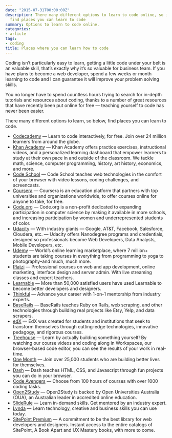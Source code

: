 ```yaml
---
date: "2015-07-31T00:00:00Z"
description: There many different options to learn to code online, so in this article,
  find places you can learn to code
summary: Options to learn to code online.
categories:
- article
tags:
- coding
title: Places where you can learn how to code
---
```


Coding isn’t particularly easy to learn, getting a little code under your belt
is an valuable skill, that’s exactly why it’s so valuable for business team. If
you have plans to become a web developer, spend a few weeks or month learning to
code and I can guarantee it will improve your problem solving skills.

You no longer have to spend countless hours trying to search for in-depth
tutorials and resources about coding, thanks to a number of great resources that
have recently been put online for free — teaching yourself to code has never
been easier.

There many different options to learn, so below, find places you
can learn to code.

* [Codecademy](http://www.codecademy.com/) — Learn to code interactively, for
free. Join over 24 million learners from around the globe.
* [Khan Academy](https://www.khanacademy.org/computing/computer-programming) —
Khan Academy offers practice exercises, instructional videos, and a personalized
learning dashboard that empower learners to study at their own pace in and
outside of the classroom. We tackle math, science, computer programming,
history, art history, economics, and more.
* [Code School](https://www.codeschool.com/) — Code School teaches web
technologies in the comfort of your browser with video lessons, coding
challenges, and screencasts.
* [Coursera](https://www.coursera.org/courses?categories=cs-programming,cs-systems,infotech)
— Coursera is an education platform that partners with top universities and
organizations worldwide, to offer courses online for anyone to take, for free.
* [Code.org](https://code.org/) — Code.org is a non-profit dedicated to expanding
participation in computer science by making it available in more schools, and
increasing participation by women and underrepresented students of color.
* [Udacity](https://www.udacity.com/) — With industry giants — Google, AT&T,
Facebook, Salesforce, Cloudera, etc. — Udacity offers Nanodegree programs and
credentials, designed so professionals become Web Developers, Data Analysts,
Mobile Developers, etc.
* [Udemy](https://www.udemy.com/) — World’s online learning marketplace, where 7
million+ students are taking courses in everything from programming to yoga to
photography–and much, much more.
* [Platzi](https://courses.platzi.com/) — Professional courses on web and app
development, online marketing, interface design and server admin. With live
streaming classes and expert teachers.
* [Learnable](https://learnable.com/) — More than 50,000 satisfied users have used
Learnable to become better developers and designers.
* [Thinkful](https://www.thinkful.com/) — Advance your career with 1-on-1
mentorship from industry experts.
* [BaseRails](https://www.baserails.com/) — BaseRails teaches Ruby on Rails, web
scraping, and other technologies through building real projects like Etsy, Yelp,
and data scrapers.
* [edX](https://www.edx.org/) — EdX was created for students and institutions that
seek to transform themselves through cutting-edge technologies, innovative
pedagogy, and rigorous courses.
* [Treehouse](https://teamtreehouse.com/) — Learn by actually building something
yourself! By watching our course videos and coding along in Workspaces, our
browser-based code editor, you can see the results of your work in real-time.
* [One Month](https://onemonth.com/) — Join over 25,000 students who are building
better lives for themselves.
* [Dash](https://dash.generalassemb.ly/) — Dash teaches HTML, CSS, and Javascript
through fun projects you can do in your browser.
* [Code Avengers](https://www.codeavengers.com/) — Choose from 100 hours of
courses with over 1000 coding tasks.
* [Open2Study](https://www.open2study.com/) — Open2Study is backed by Open
Universities Australia (OUA), an Australian leader in accredited online
education.
* [SlideRule](https://www.mysliderule.com/) — Learn in-demand skills. Get mentored
by an industry expert.
* [Lynda](http://www.lynda.com/) — Learn technology, creative and business skills
you can use today.
* [SitePoint Premium](https://www.sitepoint.com/premium) — A commitment to be the
best library for web developers and designers. Instant access to the entire
catalogs of SitePoint, A Book Apart and UX Mastery books, with more to come.
